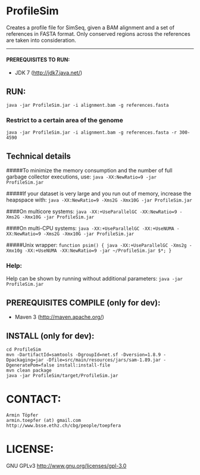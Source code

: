 # ProfileSim
Creates a profile file for SimSeq, given a BAM alignment and a set of references in FASTA format.
Only conserved regions across the references are taken into consideration.
- - -

#### PREREQUISITES TO RUN:
 - JDK 7 (http://jdk7.java.net/)

## RUN:
 `java -jar ProfileSim.jar -i alignment.bam -g references.fasta`

### Restrict to a certain area of the genome
 `java -jar ProfileSim.jar -i alignment.bam -g references.fasta -r 300-4590`

## Technical details
#####To minimize the memory consumption and the number of full garbage collector executions, use:
`java -XX:NewRatio=9 -jar ProfileSim.jar`

#####If your dataset is very large and you run out of memory, increase the heapspace with:
`java -XX:NewRatio=9 -Xms2G -Xmx10G -jar ProfileSim.jar`

####On multicore systems:
`java -XX:+UseParallelGC -XX:NewRatio=9 -Xms2G -Xmx10G -jar ProfileSim.jar`

####On multi-CPU systems:
`java -XX:+UseParallelGC -XX:+UseNUMA -XX:NewRatio=9 -Xms2G -Xmx10G -jar ProfileSim.jar`

#####Unix wrapper:
`function psim() { java -XX:+UseParallelGC -Xms2g -Xmx10g -XX:+UseNUMA -XX:NewRatio=9 -jar ~/ProfileSim.jar $*; }`

### Help:
 Help can be shown by running without additional parameters:
  `java -jar ProfileSim.jar`

## PREREQUISITES COMPILE (only for dev):
 - Maven 3 (http://maven.apache.org/)

## INSTALL (only for dev):
    cd ProfileSim
    mvn -DartifactId=samtools -DgroupId=net.sf -Dversion=1.8.9 -Dpackaging=jar -Dfile=src/main/resources/jars/sam-1.89.jar -DgeneratePom=false install:install-file
    mvn clean package
    java -jar ProfileSim/target/ProfileSim.jar

# CONTACT:
    Armin Töpfer
    armin.toepfer (at) gmail.com
    http://www.bsse.ethz.ch/cbg/people/toepfera

# LICENSE:
 GNU GPLv3 http://www.gnu.org/licenses/gpl-3.0
